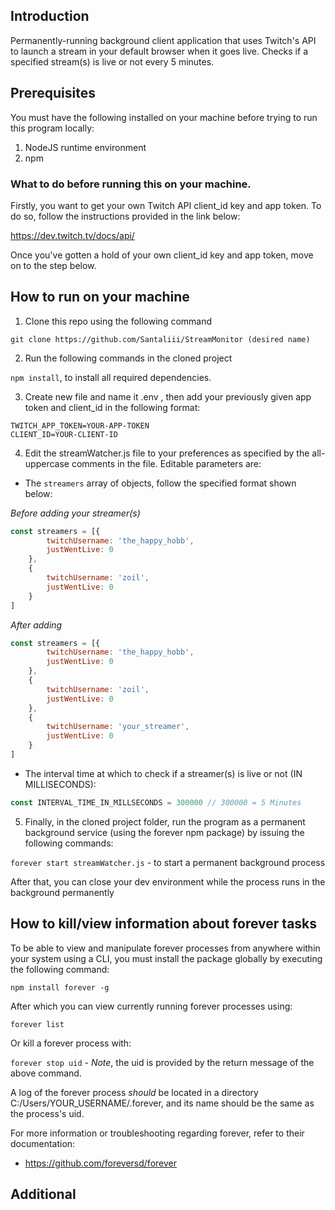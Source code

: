 ## Introduction

Permanently-running background client application that uses Twitch's API to launch a stream in your default browser when it goes live.
Checks if a specified stream(s) is live or not every 5 minutes.

## Prerequisites

You must have the following installed on your machine before trying to run this program locally:

1. NodeJS runtime environment
2. npm

### What to do before running this on your machine.

Firstly, you want to get your own Twitch API client_id key and app token. To do so, follow the instructions provided in the link below:

https://dev.twitch.tv/docs/api/

Once you've gotten a hold of your own client_id key and app token, move on to the step below.


## How to run on your machine

1. Clone this repo using the following command

`` git clone https://github.com/Santaliii/StreamMonitor (desired name) ``

2. Run the following commands in the cloned project

`` npm install ``, to install all required dependencies.

3. Create new file and name it .env , then add your previously given app token and client_id in the following format:

```
TWITCH_APP_TOKEN=YOUR-APP-TOKEN
CLIENT_ID=YOUR-CLIENT-ID
```

4. Edit the streamWatcher.js file to your preferences as specified by the all-uppercase comments in the file. Editable parameters are:

- The ``streamers`` array of objects, follow the specified format shown below:

*Before adding your streamer(s)*

```js
const streamers = [{
        twitchUsername: 'the_happy_hobb',
        justWentLive: 0
    },
    {
        twitchUsername: 'zoil',
        justWentLive: 0
    }
]
```

*After adding*

```js
const streamers = [{
        twitchUsername: 'the_happy_hobb',
        justWentLive: 0
    },
    {
        twitchUsername: 'zoil',
        justWentLive: 0
    },
    {
        twitchUsername: 'your_streamer',
        justWentLive: 0
    }
]
```



- The interval time at which to check if a streamer(s) is live or not (IN MILLISECONDS):

```js
const INTERVAL_TIME_IN_MILLSECONDS = 300000 // 300000 = 5 Minutes
```

5. Finally, in the cloned project folder, run the program as a permanent background service (using the forever npm package) by issuing the following commands:

`` forever start streamWatcher.js `` - to start a permanent background process <br>

After that, you can close your dev environment while the process runs in the background permanently

## How to kill/view information about forever tasks

To be able to view and manipulate forever processes from anywhere within your system using a CLI, you must install the package globally by executing the following command:

`` npm install forever -g ``

After which you can view currently running forever processes using:

`` forever list `` 

Or kill a forever process with:

`` forever stop uid `` - *Note*, the uid is provided by the return message of the above command. <br>

A log of the forever process *should* be located in a directory C:/Users/YOUR_USERNAME/.forever, and its name should be the same as the process's uid.

For more information or troubleshooting regarding forever, refer to their documentation:

- https://github.com/foreversd/forever


## Additional 



